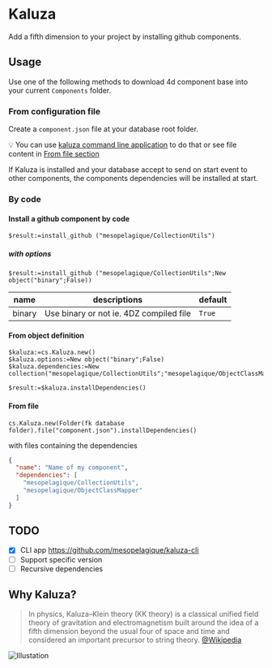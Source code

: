 # Kaluza

Add a fifth dimension to your project by installing github components.

## Usage

Use one of the following methods to download 4d component base into your current `Components` folder.

### From configuration file

Create a `component.json` file at your database root folder.

💡 You can use [kaluza command line application](https://github.com/mesopelagique/kaluza-cli) to do that or see file content  in [From file section](#From-file)

If Kaluza is installed and your database accept to send on start event to other components, the components dependencies will be installed at start.

### By code

#### Install a github component by code

```4d
$result:=install_github ("mesopelagique/CollectionUtils")
```

##### with options

```4d
$result:=install_github ("mesopelagique/CollectionUtils";New object("binary";False))
```

|name|descriptions|default|
|-|-|-|
|binary| Use binary or not ie. 4DZ compiled file |`True`|

#### From object definition

```4d
$kaluza:=cs.Kaluza.new()
$kaluza.options:=New object("binary";False)
$kaluza.dependencies:=New collection("mesopelagique/CollectionUtils";"mesopelagique/ObjectClassMapper")

$result:=$kaluza.installDependencies()
```

#### From file 

```4d
cs.Kaluza.new(Folder(fk database folder).file("component.json").installDependencies()
```

with files containing the dependencies

```json
{
  "name": "Name of my component",
  "dependencies": [
    "mesopelagique/CollectionUtils",
    "mesopelagique/ObjectClassMapper"
  ]
}
```

## TODO

- [X] CLI app https://github.com/mesopelagique/kaluza-cli
- [ ] Support specific version
- [ ] Recursive dependencies

## Why Kaluza?

> In physics, Kaluza–Klein theory (KK theory) is a classical unified field theory of gravitation and electromagnetism built around the idea of a fifth dimension beyond the usual four of space and time and considered an important precursor to string theory.
[@Wikipedia](https://en.wikipedia.org/wiki/Kaluza%E2%80%93Klein_theory)

![Illustation](http://www.thephysicsmill.com/blog/wp-content/uploads/antsonbridge.jpg)
